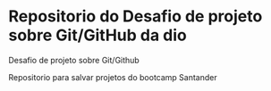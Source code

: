 # Repositorio do Desafio de projeto sobre Git/GitHub da dio
Desafio de projeto sobre Git/Github   

Repositorio para salvar projetos do bootcamp Santander 

